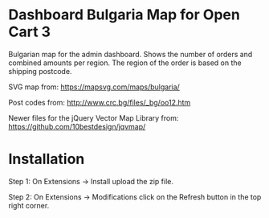 Dashboard Bulgaria Map for Open Cart 3
======

Bulgarian map for the admin dashboard. Shows the number of orders and combined amounts per region. The region of the order is based on the shipping postcode.


SVG map from: https://mapsvg.com/maps/bulgaria/

Post codes from: http://www.crc.bg/files/_bg/oo12.htm

Newer files for the jQuery Vector Map Library from: https://github.com/10bestdesign/jqvmap/


Installation
======
Step 1: On Extensions -> Install upload the zip file.

Step 2: On Extensions -> Modifications click on the Refresh button in the top right corner.
